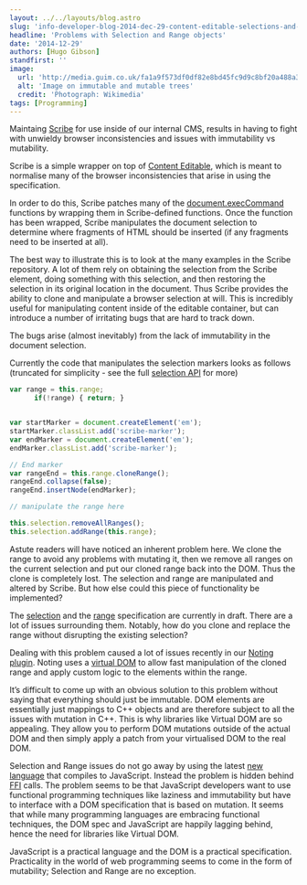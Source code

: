 ```yaml
---
layout: ../../layouts/blog.astro
slug: 'info-developer-blog-2014-dec-29-content-editable-selections-and-immutability'
headline: 'Problems with Selection and Range objects'
date: '2014-12-29'
authors: [Hugo Gibson]
standfirst: ''
image:
  url: 'http://media.guim.co.uk/fa1a9f573df0df82e8bd45fc9d9c8bf20a488a3a/0_0_610_612/498.jpg'
  alt: 'Image on immutable and mutable trees'
  credit: 'Photograph: Wikimedia'
tags: [Programming]
---
```


Maintaing [Scribe](https://github.com/guardian/scribe) for use inside of our internal CMS, results in having to fight with unwieldy browser inconsistencies and issues with immutability vs mutability.

Scribe is a simple wrapper on top of [Content Editable](https://developer.mozilla.org/en-US/docs/Web/Guide/HTML/Content_Editable), which is meant to normalise many of the browser inconsistencies that arise in using the specification.

In order to do this, Scribe patches many of the [document.execCommand](https://developer.mozilla.org/en-US/docs/Web/API/document.execCommand) functions by wrapping them in Scribe-defined functions. Once the function has been wrapped, Scribe manipulates the document selection to determine where fragments of HTML should be inserted (if any fragments need to be inserted at all).

The best way to illustrate this is to look at the many examples in the Scribe repository. A lot of them rely on obtaining the selection from the Scribe element, doing something with this selection, and then restoring the selection in its original location in the document. Thus Scribe provides the ability to clone and manipulate a browser selection at will. This is incredibly useful for manipulating content inside of the editable container, but can introduce a number of irritating bugs that are hard to track down.

The bugs arise (almost inevitably) from the lack of immutability in the document selection.

Currently the code that manipulates the selection markers looks as follows (truncated for simplicity - see the full [selection API](https://github.com/guardian/scribe/blob/master/src/api/selection.js) for more)

```javascript
var range = this.range;
      if(!range) { return; }


var startMarker = document.createElement('em');
startMarker.classList.add('scribe-marker');
var endMarker = document.createElement('em');
endMarker.classList.add('scribe-marker');

// End marker
var rangeEnd = this.range.cloneRange();
rangeEnd.collapse(false);
rangeEnd.insertNode(endMarker);

// manipulate the range here

this.selection.removeAllRanges();
this.selection.addRange(this.range);
```

Astute readers will have noticed an inherent problem here. We clone the range to avoid any problems with mutating it, then we remove all ranges on the current selection and put our cloned range back into the DOM. Thus the clone is completely lost. The selection and range are manipulated and altered by Scribe. But how else could this piece of functionality be implemented?

The [selection](http://www.w3.org/TR/selection-api/) and the [range](http://www.w3.org/TR/DOM-Level-2-Traversal-Range/ranges.html) specification are currently in draft. There are a lot of issues surrounding them. Notably, how do you clone and replace the range without disrupting the existing selection?

Dealing with this problem caused a lot of issues recently in our [Noting plugin](https://github.com/guardian/scribe-plugin-noting). Noting uses a [virtual DOM](https://github.com/Matt-Esch/vdom) to allow fast manipulation of the cloned range and apply custom logic to the elements within the range.

It’s difficult to come up with an obvious solution to this problem without saying that everything should just be immutable. DOM elements are essentially just mappings to C++ objects and are therefore subject to all the issues with mutation in C++. This is why libraries like Virtual DOM are so appealing. They allow you to perform DOM mutations outside of the actual DOM and then simply apply a patch from your virtualised DOM to the real DOM.

Selection and Range issues do not go away by using the latest [new language](http://www.scala-js.org/) that compiles to JavaScript. Instead the problem is hidden behind [FFI](http://en.wikipedia.org/wiki/Foreign_function_interface) calls. The problem seems to be that JavaScript developers want to use functional programming techniques like laziness and immutability but have to interface with a DOM specification that is based on mutation. It seems that while many programming languages are embracing functional techniques, the DOM spec and JavaScript are happily lagging behind, hence the need for libraries like Virtual DOM.

JavaScript is a practical language and the DOM is a practical specification. Practicality in the world of web programming seems to come in the form of mutability; Selection and Range are no exception.
